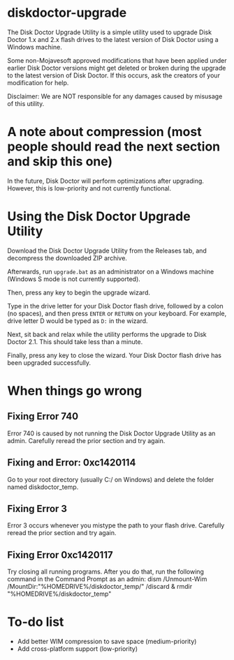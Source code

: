 # diskdoctor-upgrade
The Disk Doctor Upgrade Utility is a simple utility used to upgrade Disk Doctor 1.x and 2.x flash drives to the latest version of Disk Doctor using a Windows machine.

Some non-Mojavesoft approved modifications that have been applied under earlier Disk Doctor versions might get deleted or broken during the upgrade to the latest version of Disk Doctor. If this occurs, ask the creators of your modification for help.

Disclaimer: We are NOT responsible for any damages caused by misusage of this utility.

# A note about compression (most people should read the next section and skip this one)
In the future, Disk Doctor will perform optimizations after upgrading. However, this is low-priority and not currently functional.

# Using the Disk Doctor Upgrade Utility
Download the Disk Doctor Upgrade Utility from the Releases tab, and decompress the downloaded ZIP archive.

Afterwards, run `upgrade.bat` as an administrator on a Windows machine (Windows S mode is not currently supported).

Then, press any key to begin the upgrade wizard.

Type in the drive letter for your Disk Doctor flash drive, followed by a colon (no spaces), and then press `ENTER` or `RETURN` on your keyboard. For example, drive letter D would be typed as `D:` in the wizard.

Next, sit back and relax while the utility performs the upgrade to Disk Doctor 2.1. This should take less than a minute.

Finally, press any key to close the wizard. Your Disk Doctor flash drive has been upgraded successfully.

# When things go wrong
<h2>Fixing Error 740</h2>
Error 740 is caused by not running the Disk Doctor Upgrade Utility as an admin. Carefully reread the prior section and try again.

<h2>Fixing  and Error: 0xc1420114</h2>
Go to your root directory (usually C:/ on Windows) and delete the folder named diskdoctor_temp.

<h2>Fixing Error 3</h2>
Error 3 occurs whenever you mistype the path to your flash drive. Carefully reread the prior section and try again.

<h2>Fixing Error 0xc1420117</h2>
Try closing all running programs.
After you do that, run the following command in the Command Prompt as an admin: dism /Unmount-Wim /MountDir:"%HOMEDRIVE%/diskdoctor_temp/" /discard & rmdir "%HOMEDRIVE%/diskdoctor_temp"

# To-do list
- Add better WIM compression to save space (medium-priority)
- Add cross-platform support (low-priority)
